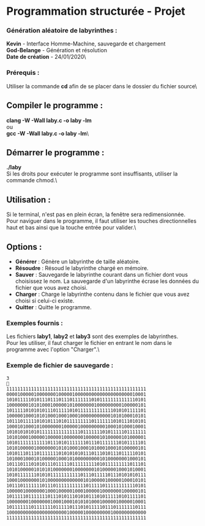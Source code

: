 # Programmation structurée - Projet

### Génération aléatoire de labyrinthes :
**Kevin** - Interface Homme-Machine, sauvegarde et chargement\
**God-Belange** - Génération et résolution\
**Date de création** - 24/01/2020\

### Prérequis :
Utiliser la commande **cd** afin de se placer dans le dossier du fichier source\

## Compiler le programme :
**clang -W -Wall laby.c -o laby -lm**\
ou\
**gcc -W -Wall laby.c -o laby -lm**\

## Démarrer le programme :
**./laby**\
Si les droits pour exécuter le programme sont insuffisants, utiliser la commande chmod.\

## Utilisation :
Si le terminal, n'est pas en plein écran, la fenêtre sera redimensionnée.\
Pour naviguer dans le programme, il faut utiliser les touches directionnelles haut et bas ainsi que la touche entrée pour valider.\

## Options :
* **Générer** : Génère un labyrinthe de taille aléatoire.
* **Résoudre** : Résoud le labyrinthe chargé en mémoire.
* **Sauver** : Sauvegarde le labyrinthe courant dans un fichier dont vous choisissez le nom. La sauvegarde d'un labyrinthe écrase les données du fichier que vous avez choisi.
* **Charger** : Charge le labyrinthe contenu dans le fichier que vous avez choisi si celui-ci existe.
* **Quitter** : Quitte le programme.

### Exemples fournis :
Les fichiers **laby1**, **laby2** et **laby3** sont des exemples de labyrinthes.\
Pour les utiliser, il faut charger le fichier en entrant le nom dans le programme avec l'option "Charger".\

### Exemple de fichier de sauvegarde :
```
3

111111111111111111111111111111111111111111111111111
000010000010000000100000100000000000000000000010001
101011111010111011101110111111101011111111111110101
100000001010100010000010100000001000000000100000101
101111101010101110111110101111111111111010101111101
100000100010101000100010001000000000001010100010101
101110111110101011101011111111101111111010111010101
100010100010100000001000001000000000100010100010001
101010101010111111111111111011111110101111101111111
101010001000001000001000000010000010100000101000001
101011111111111011101011111110111011111110101111101
101010000010000000101010001000101000100010100000101
101011101110111111101010101011101110101110111110101
101000100010100000100010100000000010100000001000101
101110111010101110111110111111111010111111111011101
101010000010101010000000100000001010000010001010001
101011111110101011111111111011101111101110101010111
100010000000101000000000000010100000100000100010101
101110111111101110111111111110111110111111111110101
100000100000001000100000100010000010000000100000101
101111101111111011101011101010111010111110101111101
100000001000000010001000101010100010000010000010001
101111111011111110111110111010111110111011111110111
100000000000000000000010000010000000001000000000000
111111111111111111111111111111111111111111111111111
```
